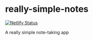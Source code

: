 # really-simple-notes

[![Netlify Status](https://api.netlify.com/api/v1/badges/d183c49a-34f8-4f14-9a6c-979b073be008/deploy-status)](https://app.netlify.com/sites/reallysimplenotes/deploys)

A really simple note-taking app
